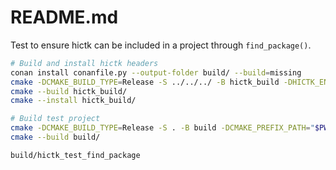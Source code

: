 <!--
Copyright (C) 2024 Roberto Rossini <roberros@uio.no>

SPDX-License-Identifier: MIT
-->

# README.md

Test to ensure hictk can be included in a project through `find_package()`.

```bash
# Build and install hictk headers
conan install conanfile.py --output-folder build/ --build=missing
cmake -DCMAKE_BUILD_TYPE=Release -S ../../../ -B hictk_build -DHICTK_ENABLE_TESTING=OFF -DHICTK_BUILD_TOOLS=OFF -DCMAKE_PREFIX_PATH="$PWD/build" -DCMAKE_INSTALL_PREFIX=hictk_install
cmake --build hictk_build/
cmake --install hictk_build/

# Build test project
cmake -DCMAKE_BUILD_TYPE=Release -S . -B build -DCMAKE_PREFIX_PATH="$PWD/build;$PWD/hictk_install/lib/cmake/hictk/;$PWD/hictk_install/lib64/cmake/hictk/"
cmake --build build/

build/hictk_test_find_package
```
